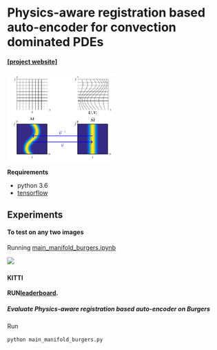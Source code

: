 # Physics-aware registration based auto-encoder for convection dominated PDEs
#### [[project website]](http://www.rmojgani.com)
<img src="data/schematic.png" width="250">

**Requirements**
- python 3.6
- [tensorflow](https://www.tensorflow.org/install)

## Experiments
#### To test on any two images
Running [main_manifold_burgers.ipynb](./run.ipynb) 

<img src="figs/kitti-test-42.png" width="300">

#### KITTI
**RUN[leaderboard](http://www.rmojgani.com).**
##### Evaluate Physics-aware registration based auto-encoder on Burgers

Run
```
python main_manifold_burgers.py
```

